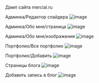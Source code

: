 Дамп сайта mercial.ru

Админка/Редактор слайдера
![image](https://user-images.githubusercontent.com/16239306/212528354-5d12afec-3e55-4797-a7e1-832ef47b17f6.png)

Админка/Обо мне/страница
![image](https://user-images.githubusercontent.com/16239306/212528379-eab0755a-77db-426c-b22d-66c876f3b040.png)

Админка/Обо мне/изображения
![image](https://user-images.githubusercontent.com/16239306/212528401-0cf15f90-ddb5-4dcf-a376-8b5b52c4cc9b.png)

Портфолио/Все портфолио
![image](https://user-images.githubusercontent.com/16239306/212528419-812f1d65-7c63-4c68-a539-9a37fe19deac.png)

Портфолио/Добавить
![image](https://user-images.githubusercontent.com/16239306/212528432-4d709153-0fa0-4813-8b23-8531bfcee1a5.png)

Страницы блога
![image](https://user-images.githubusercontent.com/16239306/212528457-7182037b-3cfd-472b-83a4-063d1efef4f1.png)

Добавить запись в блог
![image](https://user-images.githubusercontent.com/16239306/212528473-61bf8a1b-e2db-4f84-a365-4a055c06ec1f.png)
